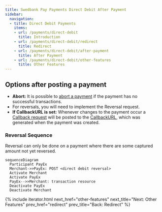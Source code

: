 ```yaml
---
title: Swedbank Pay Payments Direct Debit After Payment
sidebar:
  navigation:
  - title: Direct Debit Payments
    items:
    - url: /payments/direct-debit
      title: Introduction
    - url: /payments/direct-debit/redirect
      title: Redirect
    - url: /payments/direct-debit/after-payment
      title: After Payment
    - url: /payments/direct-debit/other-features
      title: Other Features
---
```



## Options after posting a payment

* **Abort:** It is possible to
  [abort a payment][technical-reference-abort-payment] if the payment has no
  successful transactions.
* For reversals, you will need to implement the Reversal request.
* **If CallbackURL is set:** Whenever changes to the payment occur a
  [Callback request][callbackurl-reference] will be posted to the
  [CallbackURL][callbackurl-reference], which was generated when the payment
  was created.

### Reversal Sequence

Reversal can only be done on a payment where there are some captured amount
not yet reversed.

```mermaid
sequenceDiagram
  Participant PayEx
  Merchant->>PayEx: POST <direct debit reversal>
  Activate Merchant
  Activate PayEx
  PayEx-->>Merchant: transaction resource
  Deactivate PayEx
  Deactivate Merchant
```

{% include iterator.html next_href="other-features"
                         next_title="Next: Other Features"
                         prev_href="redirect"
                         prev_title="Back: Redirect" %}

[callbackurl-reference]: /payments/direct-debit/other-features#callback
[technical-reference-abort-payment]: /payments/direct-debit/other-features#abort-payment
